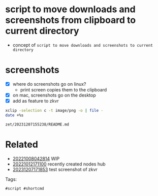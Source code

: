 # script to move downloads and screenshots from clipboard to current directory

- concept of `script to move downloads and screenshots to current directory`

# screenshots
- [x] where do screenshots go on linux?
  - print screen copies them to the clipboard
- [x] on mac, screenshots go on the desktop
- [x] add as feature to zkvr

```bash
xclip -selection c -t image/png -o | file -
date +%s
```

` zet/20231207155238/README.md `

# Related

- [20221008042814](/zet/20221008042814/README.md) WIP
- [20221012171100](/zet/20221012171100/README.md) recently created nodes hub
- [20231207171853](/zet/20231207171853/README.md) test screenshot of zkvr

Tags:

    #script #shortcmd
